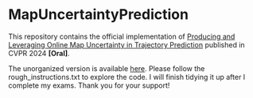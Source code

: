 # MapUncertaintyPrediction
This repository contains the official implementation of [Producing and Leveraging Online Map Uncertainty in Trajectory Prediction](https://arxiv.org/abs/2403.16439) published in CVPR 2024 **[Oral]**. 

The unorganized version is available [here](https://drive.google.com/file/d/1kLfPWAVKAELBiEPeGwpFdlrMRDdTb3ct/view?usp=sharing). Please follow the rough_instructions.txt to explore the code. I will finish tidying it up after I complete my exams. Thank you for your support!
